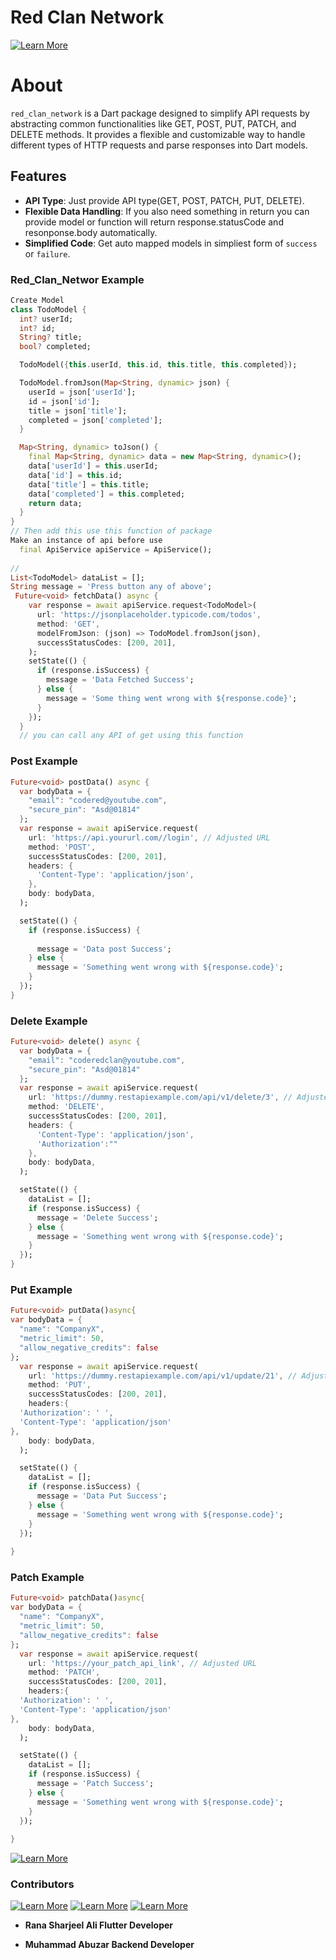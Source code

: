 # Red Clan Network
[![Learn More](https://github.com/RanaSharjeelShji/Rana-Sharjeel-Ali/blob/main/assets/images/network.jpeg?raw=true)](https://youtube.com/@coderedclan?si=GAD268WHb1z-Iker)
# About
`red_clan_network` is a Dart package designed to simplify API requests by abstracting common functionalities like GET, POST, PUT, PATCH, and DELETE methods. It provides a flexible and customizable way to handle different types of HTTP requests and parse responses into Dart models.
## Features

- **API Type**: Just provide API type(GET, POST, PATCH, PUT, DELETE).
- **Flexible Data Handling**: If you also need something in return you can provide model or function will return response.statusCode and resonponse.body automatically.
- **Simplified Code**: Get auto mapped models in simpliest form of `success` or `failure`.


### Red_Clan_Networ Example

```dart
Create Model
class TodoModel {
  int? userId;
  int? id;
  String? title;
  bool? completed;

  TodoModel({this.userId, this.id, this.title, this.completed});

  TodoModel.fromJson(Map<String, dynamic> json) {
    userId = json['userId'];
    id = json['id'];
    title = json['title'];
    completed = json['completed'];
  }

  Map<String, dynamic> toJson() {
    final Map<String, dynamic> data = new Map<String, dynamic>();
    data['userId'] = this.userId;
    data['id'] = this.id;
    data['title'] = this.title;
    data['completed'] = this.completed;
    return data;
  }
}
// Then add this use this function of package
Make an instance of api before use
  final ApiService apiService = ApiService();
  
//
List<TodoModel> dataList = [];
String message = 'Press button any of above';
 Future<void> fetchData() async {
    var response = await apiService.request<TodoModel>(
      url: 'https://jsonplaceholder.typicode.com/todos', 
      method: 'GET',
      modelFromJson: (json) => TodoModel.fromJson(json),
      successStatusCodes: [200, 201], 
    );
    setState(() {
      if (response.isSuccess) {
        message = 'Data Fetched Success';
      } else {
        message = 'Some thing went wrong with ${response.code}';
      }
    });
  }
  // you can call any API of get using this function
```
### Post Example

```dart
Future<void> postData() async {
  var bodyData = {
    "email": "codered@youtube.com",
    "secure_pin": "Asd@01814"
  };
  var response = await apiService.request(
    url: 'https://api.yoururl.com//login', // Adjusted URL
    method: 'POST',
    successStatusCodes: [200, 201], 
    headers: {
      'Content-Type': 'application/json',
    },
    body: bodyData,
  );

  setState(() {
    if (response.isSuccess) {
     
      message = 'Data post Success';
    } else {
      message = 'Something went wrong with ${response.code}';
    }
  });
}
```
### Delete Example

```dart
Future<void> delete() async {
  var bodyData = {
    "email": "coderedclan@youtube.com",
    "secure_pin": "Asd@01814"
  };
  var response = await apiService.request(
    url: 'https://dummy.restapiexample.com/api/v1/delete/3', // Adjusted URL
    method: 'DELETE',
    successStatusCodes: [200, 201], 
    headers: {
      'Content-Type': 'application/json',
      'Authorization':""
    },
    body: bodyData,
  );

  setState(() {
    dataList = [];
    if (response.isSuccess) {
      message = 'Delete Success';
    } else {
      message = 'Something went wrong with ${response.code}';
    }
  });
}

```

### Put Example

```dart
Future<void> putData()async{
var bodyData = {
  "name": "CompanyX",
  "metric_limit": 50,
  "allow_negative_credits": false
};
  var response = await apiService.request(
    url: 'https://dummy.restapiexample.com/api/v1/update/21', // Adjusted URL
    method: 'PUT',
    successStatusCodes: [200, 201], 
    headers:{
  'Authorization': ' ',
  'Content-Type': 'application/json'
},
    body: bodyData,
  );

  setState(() {
    dataList = [];
    if (response.isSuccess) {
      message = 'Data Put Success';
    } else {
      message = 'Something went wrong with ${response.code}';
    }
  });
  
}

```

### Patch Example

```dart
Future<void> patchData()async{
var bodyData = {
  "name": "CompanyX",
  "metric_limit": 50,
  "allow_negative_credits": false
};
  var response = await apiService.request(
    url: 'https://your_patch_api_link', // Adjusted URL
    method: 'PATCH',
    successStatusCodes: [200, 201], 
    headers:{
  'Authorization': ' ',
  'Content-Type': 'application/json'
},
    body: bodyData,
  );

  setState(() {
    dataList = [];
    if (response.isSuccess) {
      message = 'Patch Success';
    } else {
      message = 'Something went wrong with ${response.code}';
    }
  });
  
}
```

[![Learn More](https://github.com/RanaSharjeelShji/equal_space/blob/main/example/asset/banner.jpg?raw=true)](https://www.youtube.com/channel/UCnM_HfTRzP_XRdyYmfvTsGQ)
### Contributors


[![Learn More](https://yt3.googleusercontent.com/9A0wEzTcikgC4mV4t0wfGrEQUWuKqcPI_thgqBGkRlDpRSbMHwAnKoAl0HmEoVoikNs7CgCGpg=s176-c-k-c0x00ffffff-no-rj)](https://www.youtube.com/channel/UCnM_HfTRzP_XRdyYmfvTsGQ)
[![Learn More](https://github.com/RanaSharjeelShji/equal_space/blob/main/example/asset/image%20(4).png?raw=true)](https://github.com/RanaSharjeelShji)
[![Learn More](https://github.com/RanaSharjeelShji/Rana-Sharjeel-Ali/blob/main/assets/images/abuzar.jpg?raw=true)](https://github.com/MohammadAbuzar945)
- **Rana Sharjeel Ali Flutter Developer**

- **Muhammad Abuzar Backend Developer**
